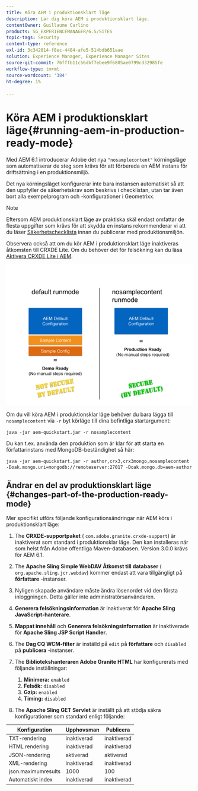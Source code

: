 ```yaml
---
title: Köra AEM i produktionsklart läge
description: Lär dig köra AEM i produktionsklart läge.
contentOwner: Guillaume Carlino
products: SG_EXPERIENCEMANAGER/6.5/SITES
topic-tags: Security
content-type: reference
exl-id: 3c342014-f8ec-4404-afe5-514bdb651aae
solution: Experience Manager, Experience Manager Sites
source-git-commit: 76fffb11c56dbf7ebee9f6805ae0799cd32985fe
workflow-type: tm+mt
source-wordcount: '384'
ht-degree: 1%

---
```


# Köra AEM i produktionsklart läge{#running-aem-in-production-ready-mode}

Med AEM 6.1 introducerar Adobe det nya `"nosamplecontent"` körningsläge som automatiserar de steg som krävs för att förbereda en AEM instans för driftsättning i en produktionsmiljö.

Det nya körningsläget konfigurerar inte bara instansen automatiskt så att den uppfyller de säkerhetskrav som beskrivs i checklistan, utan tar även bort alla exempelprogram och -konfigurationer i Geometrixx.

>[!NOTE]
>
>Eftersom AEM produktionsklart läge av praktiska skäl endast omfattar de flesta uppgifter som krävs för att skydda en instans rekommenderar vi att du läser [Säkerhetschecklista](/help/sites-administering/security-checklist.md) innan du publicerar med produktionsmiljön.
>
>Observera också att om du kör AEM i produktionsklart läge inaktiveras åtkomsten till CRXDE Lite. Om du behöver det för felsökning kan du läsa [Aktivera CRXDE Lite i AEM](/help/sites-administering/enabling-crxde-lite.md).

![chlimage_1-83](assets/chlimage_1-83a.png)

Om du vill köra AEM i produktionsklar läge behöver du bara lägga till `nosamplecontent` via `-r` byt körläge till dina befintliga startargument:

```shell
java -jar aem-quickstart.jar -r nosamplecontent
```

Du kan t.ex. använda den produktion som är klar för att starta en författarinstans med MongoDB-beständighet så här:

```shell
java -jar aem-quickstart.jar -r author,crx3,crx3mongo,nosamplecontent -Doak.mongo.uri=mongodb://remoteserver:27017 -Doak.mongo.db=aem-author
```

## Ändrar en del av produktionsklart läge {#changes-part-of-the-production-ready-mode}

Mer specifikt utförs följande konfigurationsändringar när AEM körs i produktionsklart läge:

1. The **CRXDE-supportpaket** ( `com.adobe.granite.crxde-support`) är inaktiverat som standard i produktionsklar läge. Den kan installeras när som helst från Adobe offentliga Maven-databasen. Version 3.0.0 krävs för AEM 6.1.

1. The **Apache Sling Simple WebDAV Åtkomst till databaser** ( `org.apache.sling.jcr.webdav`) kommer endast att vara tillgängligt på **författare** -instanser.

1. Nyligen skapade användare måste ändra lösenordet vid den första inloggningen. Detta gäller inte administratörsanvändaren.
1. **Generera felsökningsinformation** är inaktiverat för **Apache Sling JavaScript-hanterare**.

1. **Mappat innehåll** och **Generera felsökningsinformation** är inaktiverade för **Apache Sling JSP Script Handler**.

1. The **Dag CQ WCM-filter** är inställd på `edit` på **författare** och `disabled` på **publicera** -instanser.

1. The **Bibliotekshanteraren Adobe Granite HTML** har konfigurerats med följande inställningar:

   1. **Minimera:** `enabled`
   1. **Felsök:** `disabled`
   1. **Gzip:** `enabled`
   1. **Timing:** `disabled`

1. The **Apache Sling GET Servlet** är inställt på att stödja säkra konfigurationer som standard enligt följande:

| **Konfiguration** | **Upphovsman** | **Publicera** |
|---|---|---|
| TXT-rendering | inaktiverad | inaktiverad |
| HTML rendering | inaktiverad | inaktiverad |
| JSON-rendering | aktiverad | aktiverad |
| XML-rendering | inaktiverad | inaktiverad |
| json.maximumresults | 1000 | 100 |
| Automatiskt index | inaktiverad | inaktiverad |
